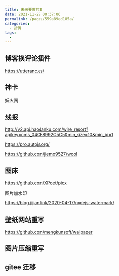 ```yaml
---
title: 未来要做的事
date: 2021-11-27 00:37:06
permalink: /pages/559a89ed185a/
categories:
  - 折腾
tags:
  -
---
```


## 博客换评论插件

<https://utteranc.es/>

## 神卡

妖火网

## 线报

<http://v2.api.haodanku.com/wire_report?apikey=cms_04CF8992C5C5&min_size=10&min_id=1>

<https://pro.autojs.org/>

<https://github.com/jiemo9527/wool>

## 图床

<https://github.com/XPoet/picx>

图片加水印

<https://blog.jijian.link/2020-04-17/nodejs-watermark/>

## 壁纸网站重写

<https://github.com/mengkunsoft/wallpaper>

## 图片压缩重写

## gitee 迁移
